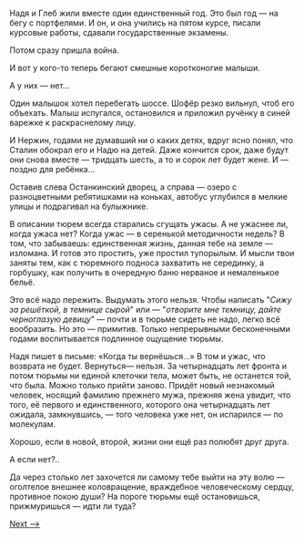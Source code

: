 Надя и Глеб жили вместе один единственный год. Это был год — на бегу с портфелями. И он, и она учились на пятом курсе, писали курсовые работы, сдавали государственные экзамены.

Потом сразу пришла война.

И вот у кого-то теперь бегают смешные коротконогие малыши.

А у них — нет…

Один малышок хотел перебегать шоссе. Шофёр резко вильнул, чтоб его объехать. Малыш испугался, остановился и приложил ручёнку в синей варежке к раскраснелому лицу.

И Нержин, годами не думавший ни о каких детях, вдруг ясно понял, что Сталин обокрал его и Надю на детей. Даже кончится срок, даже будут они снова вместе — тридцать шесть, а то и сорок лет будет жене. И — поздно для ребёнка…

Оставив слева Останкинский дворец, а справа — озеро с разноцветными ребятишками на коньках, автобус углубился в мелкие улицы и подрагивал на булыжнике.

В описании тюрем всегда старались сгущать ужасы. А не ужаснее ли, когда ужаса нет? Когда ужас — в серенькой методичности недель? В том, что забываешь: единственная жизнь, данная тебе на земле — изломана. И готов это простить, уже простил тупорылым. И мысли твои заняты тем, как с тюремного подноса захватить не серединку, а горбушку, как получить в очередную баню нерваное и немаленькое бельё.

Это всё надо пережить. Выдумать этого нельзя. Чтобы написать "_Сижу за решёткой, в темнице сырой_" или — "_отворите мне темницу, дайте черноглазую девицу_" — почти и в тюрьме сидеть не надо, легко всё вообразить. Но это — примитив. Только непрерывными бесконечными годами воспитывается подлинное ощущение тюрьмы.

Надя пишет в письме: «Когда ты вернёшься…» В том и ужас, что возврата не будет. Вернуться— нельзя. За четырнадцать лет фронта и потом тюрьмы ни единой клеточки тела, может быть, не останется той, что была. Можно только прийти заново. Придёт новый незнакомый человек, носящий фамилию прежнего мужа, прежняя жена увидит, что того, её первого и единственного, которого она четырнадцать лет ожидала, замкнувшись, — того человека уже нет, он испарился — по молекулам.

Хорошо, если в новой, второй, жизни они ещё раз полюбят друг друга.

А если нет?..

Да через столько лет захочется ли самому тебе выйти на эту волю — оголтелое внешнее коловращение, враждебное человеческому сердцу, противное покою души? На пороге тюрьмы ещё остановишься, прижмуришься — идти ли туда?

[Next -->](https://github.com/AdamSkywalker/literature/blob/master/citations/ru/%D0%A1%D0%BE%D0%BB%D0%B6%D0%B5%D0%BD%D0%B8%D1%86%D1%8B%D0%BD/%D0%92%20%D0%BA%D1%80%D1%83%D0%B3%D0%B5%20%D0%BF%D0%B5%D1%80%D0%B2%D0%BE%D0%BC/16%20-%20%D0%9E%D0%B6%D0%B8%D0%B4%D0%B0%D0%BD%D0%B8%D0%B5.md)
